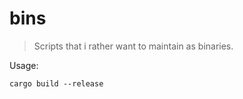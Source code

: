 # bins

> Scripts that i rather want to maintain as binaries.

Usage:
```console
cargo build --release
```
